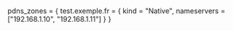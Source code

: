 #

pdns_zones = {
test.exemple.fr = { kind = "Native", nameservers = ["192.168.1.10", "192.168.1.11"] }
}
